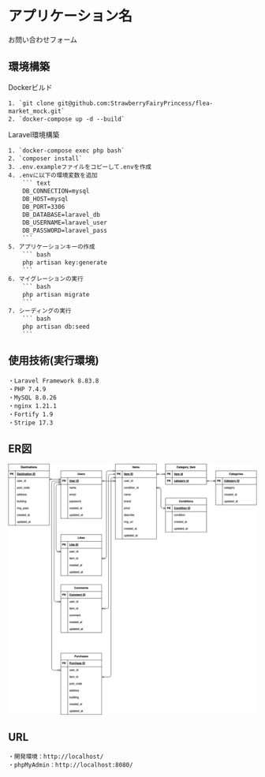 # アプリケーション名
お問い合わせフォーム

## 環境構築

Dockerビルド

	1. `git clone git@github.com:StrawberryFairyPrincess/flea-market_mock.git`
	2. `docker-compose up -d --build`


Laravel環境構築

	1. `docker-compose exec php bash`
	2. `composer install`
	3. .env.exampleファイルをコピーして.envを作成
	4. .envに以下の環境変数を追加
		``` text
		DB_CONNECTION=mysql
		DB_HOST=mysql
		DB_PORT=3306
		DB_DATABASE=laravel_db
		DB_USERNAME=laravel_user
		DB_PASSWORD=laravel_pass
		```
	5. アプリケーションキーの作成
		``` bash
		php artisan key:generate
		```
	6. マイグレーションの実行
		``` bash
		php artisan migrate
		```
	7. シーディングの実行
		``` bash
		php artisan db:seed
		```


## 使用技術(実行環境)

	・Laravel Framework 8.83.8
	・PHP 7.4.9
	・MySQL 8.0.26
	・nginx 1.21.1
	・Fortify 1.9
	・Stripe 17.3


## ER図

![](./src/EntityRelationshipDiagram.drawio.png)


## URL

    ・開発環境：http://localhost/
    ・phpMyAdmin：http://localhost:8080/

